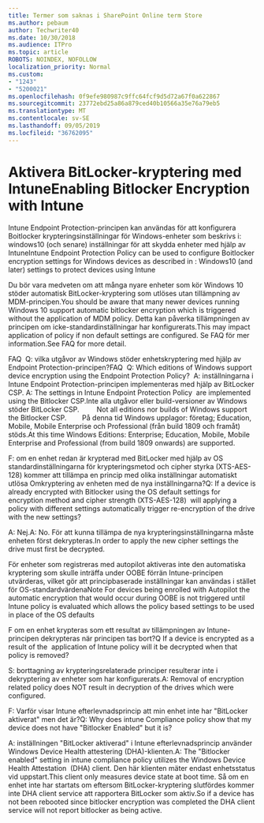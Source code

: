 ```yaml
---
title: Termer som saknas i SharePoint Online term Store
ms.author: pebaum
author: Techwriter40
ms.date: 10/30/2018
ms.audience: ITPro
ms.topic: article
ROBOTS: NOINDEX, NOFOLLOW
localization_priority: Normal
ms.custom:
- "1243"
- "5200021"
ms.openlocfilehash: 0f9efe980987c9ffc64fcf9d5d72a67f0a622867
ms.sourcegitcommit: 23772ebd25a86a879ced40b10566a35e76a79eb5
ms.translationtype: MT
ms.contentlocale: sv-SE
ms.lasthandoff: 09/05/2019
ms.locfileid: "36762095"
---
```

# <a name="enabling-bitlocker-encryption-with-intune"></a><span data-ttu-id="b908a-102">Aktivera BitLocker-kryptering med Intune</span><span class="sxs-lookup"><span data-stu-id="b908a-102">Enabling Bitlocker Encryption with Intune</span></span>

<span data-ttu-id="b908a-103">Intune Endpoint Protection-principen kan användas för att konfigurera Boitlocker krypteringsinställningar för Windows-enheter som beskrivs i: windows10 (och senare) inställningar för att skydda enheter med hjälp av Intune</span><span class="sxs-lookup"><span data-stu-id="b908a-103">Intune Endpoint Protection Policy can be used to configure Boitlocker encryption settings for Windows devices as described in : Windows10 (and later) settings to protect devices using Intune</span></span>

<span data-ttu-id="b908a-104">Du bör vara medveten om att många nyare enheter som kör Windows 10 stöder automatisk BitLocker-kryptering som utlöses utan tillämpning av MDM-principen.</span><span class="sxs-lookup"><span data-stu-id="b908a-104">You should be aware that many newer devices running Windows 10 support automatic bitlocker encryption which is triggered without the application of MDM policy.</span></span> <span data-ttu-id="b908a-105">Detta kan påverka tillämpningen av principen om icke-standardinställningar har konfigurerats.</span><span class="sxs-lookup"><span data-stu-id="b908a-105">This may impact application of policy if non default settings are configured.</span></span> <span data-ttu-id="b908a-106">Se FAQ för mer information.</span><span class="sxs-lookup"><span data-stu-id="b908a-106">See FAQ for more detail.</span></span>


<span data-ttu-id="b908a-107">FAQ  Q: vilka utgåvor av Windows stöder enhetskryptering med hjälp av Endpoint Protection-principen?</span><span class="sxs-lookup"><span data-stu-id="b908a-107">FAQ  Q: Which editions of Windows support device encryption using the Endpoint Protection Policy?</span></span>
<span data-ttu-id="b908a-108"> A: inställningarna i Intune Endpoint Protection-principen implementeras med hjälp av BitLocker CSP.</span><span class="sxs-lookup"><span data-stu-id="b908a-108"> A: The settings in Intune Endpoint Protection Policy  are implemented using the Bitlocker CSP.</span></span><span data-ttu-id="b908a-109">Inte alla utgåvor eller build-versioner av Windows stöder BitLocker CSP. 
     </span><span class="sxs-lookup"><span data-stu-id="b908a-109">  Not all editions nor builds of Windows support the Bitlocker CSP. 
     </span></span> <span data-ttu-id="b908a-110">På denna tid Windows upplagor: företag; Education, Mobile, Mobile Enterprise och Professional (från build 1809 och framåt) stöds.</span><span class="sxs-lookup"><span data-stu-id="b908a-110">At this time Windows Editions: Enterprise; Education, Mobile, Mobile Enterprise and Professional (from build 1809 onwards) are supported.</span></span>




<span data-ttu-id="b908a-111">F: om en enhet redan är krypterad med BitLocker med hjälp av OS standardinställningarna för krypteringsmetod och cipher styrka (XTS-AES-128) kommer att tillämpa en princip med olika inställningar automatiskt utlösa Omkryptering av enheten med de nya inställningarna?</span><span class="sxs-lookup"><span data-stu-id="b908a-111">Q: If a device is already encrypted with Bitlocker using the OS default settings for encryption method and cipher strength (XTS-AES-128)  will applying a policy with different settings automatically trigger re-encryption of the drive with the new settings?</span></span>

<span data-ttu-id="b908a-112">A: Nej.</span><span class="sxs-lookup"><span data-stu-id="b908a-112">A: No.</span></span> <span data-ttu-id="b908a-113">För att kunna tillämpa de nya krypteringsinställningarna måste enheten först dekrypteras.</span><span class="sxs-lookup"><span data-stu-id="b908a-113">In order to apply the new cipher settings the drive must first be decrypted.</span></span>

<span data-ttu-id="b908a-114">För enheter som registreras med autopilot aktiveras inte den automatiska kryptering som skulle inträffa under OOBE förrän Intune-principen utvärderas, vilket gör att principbaserade inställningar kan användas i stället för OS-standardvärdena</span><span class="sxs-lookup"><span data-stu-id="b908a-114">Note For devices being enrolled with Autopilot the automatic encryption that would occur during OOBE is not triggered until Intune policy is evaluated which allows the policy based settings to be used in place of the OS defaults</span></span>




<span data-ttu-id="b908a-115">F om en enhet krypteras som ett resultat av tillämpningen av Intune-principen dekrypteras när principen tas bort?</span><span class="sxs-lookup"><span data-stu-id="b908a-115">Q If a device is encrypted as a result of the  application of Intune policy will it be decrypted when that policy is removed?</span></span>

<span data-ttu-id="b908a-116">S: borttagning av krypteringsrelaterade principer resulterar inte i dekryptering av enheter som har konfigurerats.</span><span class="sxs-lookup"><span data-stu-id="b908a-116">A: Removal of encryption related policy does NOT result in decryption of the drives which were configured.</span></span>




<span data-ttu-id="b908a-117">F: Varför visar Intune efterlevnadsprincip att min enhet inte har "BitLocker aktiverat" men det är?</span><span class="sxs-lookup"><span data-stu-id="b908a-117">Q: Why does intune Compliance policy show that my device does not have "Bitlocker Enabled" but it is?</span></span>

<span data-ttu-id="b908a-118">A: inställningen "BitLocker aktiverad" i Intune efterlevnadsprincip använder Windows Device Health attestering (DHA)-klienten.</span><span class="sxs-lookup"><span data-stu-id="b908a-118">A: The "Bitlocker enabled" setting in intune compliance policy utilizes the Windows Device Health Attestation  (DHA) client.</span></span> <span data-ttu-id="b908a-119">Den här klienten mäter endast enhetsstatus vid uppstart.</span><span class="sxs-lookup"><span data-stu-id="b908a-119">This client only measures device state at boot time.</span></span> <span data-ttu-id="b908a-120">Så om en enhet inte har startats om eftersom BitLocker-kryptering slutfördes kommer inte DHA client service att rapportera BitLocker som aktiv.</span><span class="sxs-lookup"><span data-stu-id="b908a-120">So if a device has not been rebooted since bitlocker encryption was completed the DHA client service will not report bitlocker as being active.</span></span>